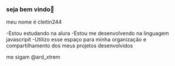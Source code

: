 ### seja bem vindo👋

meu nome é cleitin244

-Estou estudando na alura 
-Estou me desenvolvendo na linguagem javascripit
-Utilizo esse espaço para minha organização e compartilhamento dos meus projetos desenvolvidos

me sigam @ard_xtrem



